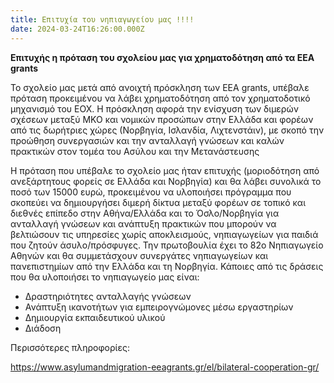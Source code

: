 ```yaml
---
title: Επιτυχία του νηπιαγωγείου μας !!!!
date: 2024-03-24T16:26:00.000Z
---
```

**Επιτυχής η πρόταση του σχολείου μας για χρηματοδότηση από τα EEA grants**

Το σχολείο μας μετά από ανοιχτή πρόσκληση  των EEA grants, υπέβαλε πρόταση προκειμένου να λάβει χρηματοδότηση από τον χρηματοδοτικό μηχανισμό του ΕΟΧ. Η πρόσκληση αφορά την  ενίσχυση των διμερών σχέσεων μεταξύ ΜΚΟ και νομικών προσώπων στην Ελλάδα και φορέων από τις δωρήτριες χώρες (Νορβηγία, Ισλανδία, Λιχτενστάιν), με σκοπό την προώθηση συνεργασιών και την ανταλλαγή γνώσεων και καλών πρακτικών στον τομέα του Ασύλου και την Μετανάστευσης 

Η πρόταση που υπέβαλε το σχολείο μας ήταν επιτυχής (μοριοδότηση από ανεξάρτητους φορείς σε Ελλάδα και Νορβηγία) και θα λάβει συνολικά το ποσό των 15000 ευρώ, προκειμένου να υλοποιήσει πρόγραμμα  που σκοπεύει να δημιουργήσει διμερή δίκτυα μεταξύ φορέων σε τοπικό και διεθνές επίπεδο στην Αθήνα/Ελλάδα και το Όσλο/Νορβηγία για ανταλλαγή γνώσεων και ανάπτυξη πρακτικών που μπορούν να βελτιώσουν τις υπηρεσίες χωρίς αποκλεισμούς, νηπιαγωγείων για παιδιά που ζητούν άσυλο/πρόσφυγες. Την πρωτοβουλία έχει το 82ο Νηπιαγωγείο Αθηνών και θα συμμετάσχουν συνεργάτες νηπιαγωγείων και πανεπιστημίων από την Ελλάδα και τη Νορβηγία. Κάποιες από τις δράσεις που θα υλοποιήσει το νηπιαγωγείο μας είναι:

* Δραστηριότητες ανταλλαγής γνώσεων
* Ανάπτυξη ικανοτήτων για εμπειρογνώμονες μέσω εργαστηρίων
* Δημιουργία εκπαιδευτικού υλικού
* Διάδοση

Περισσότερες πληροφορίες:

<https://www.asylumandmigration-eeagrants.gr/el/bilateral-cooperation-gr/>
